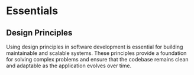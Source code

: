 # Essentials

## Design Principles

Using design principles in software development is essential for building maintainable and scalable systems. These principles provide a foundation for solving complex problems and ensure that the codebase remains clean and adaptable as the application evolves over time.


